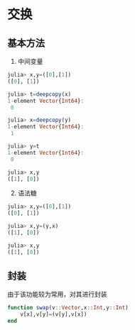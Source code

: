 # 交换
## 基本方法
1. 中间变量
```jl
julia> x,y=([0],[1])
([0], [1])

julia> t=deepcopy(x)
1-element Vector{Int64}:
 0

julia> x=deepcopy(y)
1-element Vector{Int64}:
 1

julia> y=t
1-element Vector{Int64}:
 0

julia> x,y
([1], [0])
```
2. 语法糖
```jl
julia> x,y=([0],[1])
([0], [1])

julia> x,y=(y,x)
([1], [0])

julia> x,y
([1], [0])
```

## 封装
由于该功能较为常用，对其进行封装
```jl
function swap(v::Vector,x::Int,y::Int)
    v[x],v[y]=(v[y],v[x])
end
```
